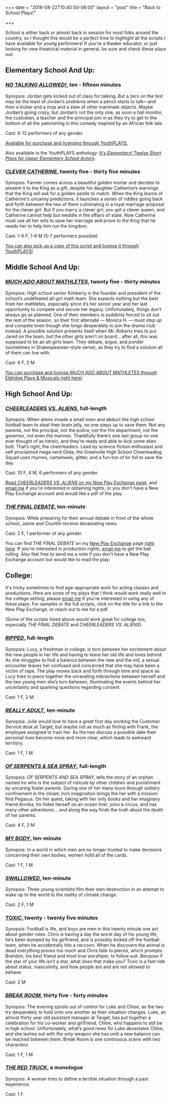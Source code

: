 +++
date = "2018-08-22T10:40:50-06:00"
layout = "post"
title = "Back to School Plays!"

+++

School is either back or almost back in session for most folks around the country, so I thought this would be a *perfect* time to highlight all the scripts I have available for young performers! If you're a theater educator, or just looking for new theatrical material in general, be sure and check these plays out:

## Elementary School And Up:

### [*NO TALKING ALLOWED!*](https://www.youthplays.com/play/no-talking-allowed-by-rachel-bublitz-505&ref=search.php%3Fquicksearchbox%3Dno%2Btalking%2Ballowed), ten - fifteen minutes

Synopsis: Jordan gets kicked out of class for talking. But a zero on the test may be the least of Jordan’s problems when a pencil starts to talk—and then a locker and a mop and a slew of other inanimate objects. Maybe Jordan’s going crazy, but Jordan’s not the only one, as soon a hall monitor, the custodian, a teacher and the principal join in as they try to get to the bottom of all the yammering in this comedy inspired by an African folk tale.

Cast: 6-12 performers of any gender.

[Available for purchase and licensing through YouthPLAYS.](https://www.youthplays.com/play/no-talking-allowed-by-rachel-bublitz-505&ref=search.php%3Fquicksearchbox%3Dno%2Btalking%2Ballowed)

Also available in the YouthPLAYS anthology: [*It's Elementary! Twelve Short Plays for Upper Elementary School Actors*](https://www.youthplays.com/play/its-elementary-twelve-short-plays-for-upper-elementary-school-actors-512).

### [*CLEVER CATHERINE*](https://www.youthplays.com/play/clever-catherine-by-rachel-bublitz-330), twenty five - thirty five minutes

Synopsis: Farmer comes across a beautiful golden mortar and decides to present it to the King as a gift, despite his daughter Catherine’s warnings that the King will ask for a golden pestle to match. When the King learns of Catherine's uncanny predictions, it launches a series of riddles going back and forth between the two of them culminating in a royal marriage proposal for the clever girl. But if you marry a clever girl, you get a clever queen, and Catherine cannot help but meddle in the affairs of state. Now Catherine must use all her wits to save her marriage and prove to the King that he needs her to help him run the kingdom.

Cast: 1-6 F, 1-6 M (5-7 performers possible)

[You can also pick up a copy of this script and license it through YouthPLAYS!](https://www.youthplays.com/play/clever-catherine-by-rachel-bublitz-330)

## Middle School And Up:

### [*MUCH ADO ABOUT MATHLETES*](https://histage.com/much-ado-about-mathletes), twenty five - thirty minutes

Synopsis: High school senior Kimberly is the founder and president of the school’s undefeated all-girl math team. She expects nothing but the best from her mathletes, especially since it’s her senior year and her last opportunity to compete and secure her legacy. Unfortunately, things don’t always go as planned. One of their members is suddenly forced to sit out the rest of the season, so their first alternate — Monica H. — must step up and compete even though she longs desperately to join the drama club instead. A possible solution presents itself when Mr. Roberts tries to put Jared on the team, but the other girls aren’t on board… after all, this was supposed to be an all-girls team. They debate, argue, and ponder (sometimes in Shakespearean-style verse), as they try to find a solution all of them can live with.

Cast: 6 F, 2 M.

[You can purchase and license *MUCH ADO ABOUT MATHLETES* through Eldridge Plays & Musicals right here!](https://histage.com/much-ado-about-mathletes)

## High School And Up:

### [*CHEERLEADERS VS. ALIENS*](https://newplayexchange.org/plays/119869/cheerleaders-vs-aliens), full-length

Synopsis: When aliens invade a small town and abduct the high school football team to steal their brain jelly, no one steps up to save them. Not any parents, not the principal, not the police, not the fire department, not the governor, not even the marines. Thankfully there’s one last group no one ever thought of as heroic, and they’re ready and able to kick some alien butt. That’s right, the cheerleaders. Lead by science-fiction enthusiast and self proclaimed mega nerd Gilda, the Greenville High School Cheerleading Squad uses rhymes, cartwheels, glitter, and a fun-ton of tin foil to save the day.

Cast: 10 F, 4 M, 6 performers of any gender.

[Read *CHEERLEADERS VS. ALIENS* on my New Play Exchange page](https://newplayexchange.org/plays/119869/cheerleaders-vs-aliens), and [email me](mailto:rnbublitz@gmail.com) if you're interested in obtaining rights, or you don't have a New Play Exchange account and would like a pdf of the play.

### [*THE FINAL DEBATE*](https://newplayexchange.org/plays/206537/final-debate), ten-minute

Synopsis: While preparing for their annual debate in front of the whole school, Jaime and Courtlin receive devastating news.

Cast: 2 F, 1 performer of any gender.

You can find *THE FINAL DEBATE* on my [New Play Exchange](https://newplayexchange.org/dashboard) page [right here](https://newplayexchange.org/plays/206537/final-debate). If you're interested in production rights, [email me](mailto:rnbublitz@gmail.com) to get the ball rolling. Also feel free to send me a note if you don't have a New Play Exchange account but would like to read the play.

## College:

It's tricky sometimes to find age-appropriate work for acting classes and productions. Here are some of my plays that I think would work really well in the college setting, please [email me](mailto:rnbublitz@gmail.com) if you're interested in using any of these plays. For samples or the full scripts, click on the title for a link to the New Play Exchange, or reach out to me for a pdf.

(Some of the scripts listed above would work great for college too, especially *THE FINAL DEBATE* and *CHEERLEADERS VS. ALIENS*)

### [*RIPPED*](https://newplayexchange.org/plays/70552/ripped), full-length

Synopsis: Lucy, a freshman in college, is torn between her excitement about the new people in her life and having to leave her old life and loves behind. As she struggles to find a balance between the new and the old, a sexual encounter leaves her confused and concerned that she may have been a victim of rape. The play moves back and forth through time and space as Lucy tries to piece together the unraveling interactions between herself and the two young men she’s torn between, illuminating the events behind her uncertainty and sparking questions regarding consent.

Cast: 1 F, 2 M.

### [*REALLY ADULT*](https://newplayexchange.org/plays/116343/really-adult), ten-minute

Synopsis: Julie would love to have a great first day working the Customer Service desk at Target, but maybe not as much as flirting with Frank, the employee assigned to train her. As the two discuss a possible date their personal lives become more and more clear, which leads to awkward territory.

Cast: 1 F, 1 M

### [*OF SERPENTS & SEA SPRAY*](https://newplayexchange.org/plays/19156/serpents-sea-spray), full-length

Synopsis: *OF SERPENTS AND SEA SPRAY*, tells the story of an orphan named Iro who is the subject of ridicule by other children and punishment by uncaring foster parents. During one of her many tours through solitary confinement in the closet, Iro’s imagination brings the her with a mission: find Pegasus. On her quest, taking with her only books and her imaginary friend Annika, Iro hides herself on an ocean liner, joins a circus, and has many other adventures... and along the way finds the truth about the death of her parents.

Cast: 4 F, 2 M

### [*MY BODY*](https://newplayexchange.org/plays/2541/my-body), ten-minute

Synopsis: In a world in which men are no longer trusted to make decisions concerning their own bodies, women hold all of the cards.

Cast: 1 F, 1 M

### [*SWALLOWED*](https://newplayexchange.org/plays/90782/swallowed), ten-minute

Synopsis: Three young scientists film their own destruction in an attempt to wake up to the world to the reality of climate change.

Cast: 2 F, 1 M

### [*TOXIC*](https://newplayexchange.org/plays/123895/toxic), twenty - twenty five minutes

Synopsis: Football is life, and boys are men in this twenty minute one act about gender roles. Chris is having a day the worst day of his young life, he’s been dumped by his girlfriend, and is possibly kicked off the football team, when he accidentally hits a raccoon. When he discovers the animal is dead everything proves too much and Chris falls to pieces, which prompts Brandon, his best friend and most true worshiper, to follow suit. Because if the star of your life isn’t a star, what does that make you? Toxic is a fast ride about status, masculinity, and how people are and are not allowed to behave.

Cast: 2 M

### [*BREAK ROOM*](https://newplayexchange.org/plays/45988/break-room), thirty five - forty minutes

Synopsis: The evening spirals out of control for Luke and Chloe, as the two try desperately to hold onto one another as their situation changes. Luke, an almost thirty year old assistant manager at Target, has put together a celebration for his co-worker and girlfriend, Chloe, who happens to still be in high school. Unfortunately, what’s good news for Luke devastates Chloe, and she lashes out with the only weapon she has until a new balance can be reached between them. Break Room is one continuous scene with two characters.

Cast: 1 F, 1 M

### [*THE RED TRUCK*](https://newplayexchange.org/plays/200472/red-truck-monologue), a monologue

Synopsis: A woman tries to define a terrible situation through a past experience.

Cast: 1 F.